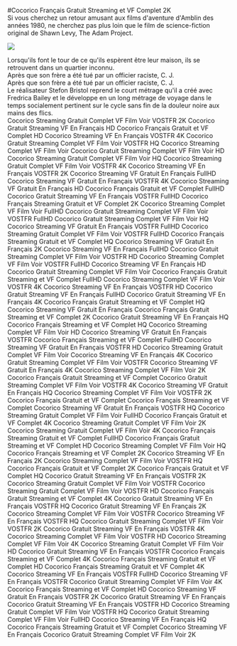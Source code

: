 #Cocorico Français Gratuit Streaming et VF Complet 2K  
Si vous cherchez un retour amusant aux films d'aventure d'Amblin des années 1980, ne cherchez pas plus loin que le film de science-fiction original  de Shawn Levy, The Adam Project.  
  
[![](https://i.imgur.com/qSNzIqt.png)](https://movie.rssnews.media/ypiKvOEGf.php)  
  
Lorsqu'ils font le tour de ce qu'ils espèrent être leur maison, ils se retrouvent dans un quartier inconnu.  
Après que son frère a été tué par un officier raciste, C. J.  
Après que son frère a été tué par un officier raciste, C. J.  
Le réalisateur Stefon Bristol reprend le court métrage qu'il a créé avec Fredrica Bailey et le développe en un long métrage de voyage dans le temps socialement pertinent sur le cycle sans fin de la douleur noire aux mains des flics.  
Cocorico Streaming Gratuit Complet VF Film Voir VOSTFR 2K
Cocorico Gratuit Streaming VF En Français HD
Cocorico Français Gratuit et VF Complet HD
Cocorico Streaming VF En Français VOSTFR 4K
Cocorico Gratuit Streaming Complet VF Film Voir VOSTFR HQ
Cocorico Streaming Complet VF Film Voir
Cocorico Gratuit Streaming Complet VF Film Voir HD
Cocorico Streaming Gratuit Complet VF Film Voir HQ
Cocorico Streaming Gratuit Complet VF Film Voir VOSTFR 4K
Cocorico Streaming VF En Français VOSTFR 2K
Cocorico Streaming VF Gratuit En Français FullHD
Cocorico Streaming VF Gratuit En Français VOSTFR 4K
Cocorico Streaming VF Gratuit En Français HD
Cocorico Français Gratuit et VF Complet FullHD
Cocorico Gratuit Streaming VF En Français VOSTFR FullHD
Cocorico Français Streaming Gratuit et VF Complet 2K
Cocorico Streaming Complet VF Film Voir FullHD
Cocorico Gratuit Streaming Complet VF Film Voir VOSTFR FullHD
Cocorico Gratuit Streaming Complet VF Film Voir HQ
Cocorico Streaming VF Gratuit En Français VOSTFR FullHD
Cocorico Streaming Gratuit Complet VF Film Voir VOSTFR FullHD
Cocorico Français Streaming Gratuit et VF Complet HQ
Cocorico Streaming VF Gratuit En Français 2K
Cocorico Streaming VF En Français FullHD
Cocorico Gratuit Streaming Complet VF Film Voir VOSTFR HD
Cocorico Streaming Complet VF Film Voir VOSTFR FullHD
Cocorico Streaming VF En Français HD
Cocorico Gratuit Streaming Complet VF Film Voir
Cocorico Français Gratuit Streaming et VF Complet FullHD
Cocorico Streaming Complet VF Film Voir VOSTFR 4K
Cocorico Streaming VF En Français VOSTFR HD
Cocorico Gratuit Streaming VF En Français FullHD
Cocorico Gratuit Streaming VF En Français 4K
Cocorico Français Gratuit Streaming et VF Complet HQ
Cocorico Streaming VF Gratuit En Français
Cocorico Français Gratuit Streaming et VF Complet 2K
Cocorico Gratuit Streaming VF En Français HQ
Cocorico Français Streaming et VF Complet HQ
Cocorico Streaming Complet VF Film Voir HD
Cocorico Streaming VF Gratuit En Français VOSTFR
Cocorico Français Streaming et VF Complet FullHD
Cocorico Streaming VF Gratuit En Français VOSTFR HD
Cocorico Streaming Gratuit Complet VF Film Voir
Cocorico Streaming VF En Français 4K
Cocorico Gratuit Streaming Complet VF Film Voir VOSTFR
Cocorico Streaming VF Gratuit En Français 4K
Cocorico Streaming Complet VF Film Voir 2K
Cocorico Français Gratuit Streaming et VF Complet
Cocorico Gratuit Streaming Complet VF Film Voir VOSTFR 4K
Cocorico Streaming VF Gratuit En Français HQ
Cocorico Streaming Complet VF Film Voir VOSTFR 2K
Cocorico Français Gratuit et VF Complet
Cocorico Français Streaming et VF Complet
Cocorico Streaming VF Gratuit En Français VOSTFR HQ
Cocorico Streaming Gratuit Complet VF Film Voir FullHD
Cocorico Français Gratuit et VF Complet 4K
Cocorico Streaming Gratuit Complet VF Film Voir 2K
Cocorico Streaming Gratuit Complet VF Film Voir 4K
Cocorico Français Streaming Gratuit et VF Complet FullHD
Cocorico Français Gratuit Streaming et VF Complet HD
Cocorico Streaming Complet VF Film Voir HQ
Cocorico Français Streaming et VF Complet 2K
Cocorico Streaming VF En Français 2K
Cocorico Streaming Complet VF Film Voir VOSTFR HQ
Cocorico Français Gratuit et VF Complet 2K
Cocorico Français Gratuit et VF Complet HQ
Cocorico Gratuit Streaming VF En Français VOSTFR 2K
Cocorico Streaming Gratuit Complet VF Film Voir VOSTFR
Cocorico Streaming Gratuit Complet VF Film Voir VOSTFR HD
Cocorico Français Gratuit Streaming et VF Complet 4K
Cocorico Gratuit Streaming VF En Français VOSTFR HQ
Cocorico Gratuit Streaming VF En Français 2K
Cocorico Streaming Complet VF Film Voir VOSTFR
Cocorico Streaming VF En Français VOSTFR HQ
Cocorico Gratuit Streaming Complet VF Film Voir VOSTFR 2K
Cocorico Gratuit Streaming VF En Français VOSTFR 4K
Cocorico Streaming Complet VF Film Voir VOSTFR HD
Cocorico Streaming Complet VF Film Voir 4K
Cocorico Streaming Gratuit Complet VF Film Voir HD
Cocorico Gratuit Streaming VF En Français VOSTFR
Cocorico Français Streaming et VF Complet 4K
Cocorico Français Streaming Gratuit et VF Complet HD
Cocorico Français Streaming Gratuit et VF Complet 4K
Cocorico Streaming VF En Français VOSTFR FullHD
Cocorico Streaming VF En Français VOSTFR
Cocorico Gratuit Streaming Complet VF Film Voir 4K
Cocorico Français Streaming et VF Complet HD
Cocorico Streaming VF Gratuit En Français VOSTFR 2K
Cocorico Gratuit Streaming VF En Français
Cocorico Gratuit Streaming VF En Français VOSTFR HD
Cocorico Streaming Gratuit Complet VF Film Voir VOSTFR HQ
Cocorico Gratuit Streaming Complet VF Film Voir FullHD
Cocorico Streaming VF En Français HQ
Cocorico Français Streaming Gratuit et VF Complet
Cocorico Streaming VF En Français
Cocorico Gratuit Streaming Complet VF Film Voir 2K